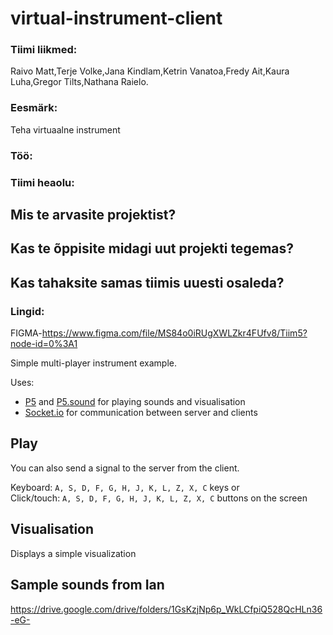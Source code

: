 # virtual-instrument-client
### Tiimi liikmed:
Raivo Matt,Terje Volke,Jana Kindlam,Ketrin Vanatoa,Fredy Ait,Kaura Luha,Gregor Tilts,Nathana Raielo.
### Eesmärk:
Teha  virtuaalne instrument
### Töö:

### Tiimi heaolu:
## Mis te arvasite projektist?

## Kas te õppisite midagi uut projekti tegemas?

## Kas tahaksite samas tiimis uuesti osaleda?

### Lingid:
FIGMA-https://www.figma.com/file/MS84o0iRUgXWLZkr4FUfv8/Tiim5?node-id=0%3A1

Simple multi-player instrument example. 

Uses:
- [P5](https://p5js.org/) and [P5.sound](https://p5js.org/reference/#/libraries/p5.sound) for playing sounds and visualisation
- [Socket.io](https://socket.io/) for communication between server and clients 

## Play
You can also send a signal to the server from the client.

Keyboard: ```A, S, D, F, G, H, J, K, L, Z, X, C``` keys or  
Click/touch: ```A, S, D, F, G, H, J, K, L, Z, X, C``` buttons on the screen

## Visualisation
Displays a simple visualization 

## Sample sounds from Ian

https://drive.google.com/drive/folders/1GsKzjNp6p_WkLCfpiQ528QcHLn36-eG-
